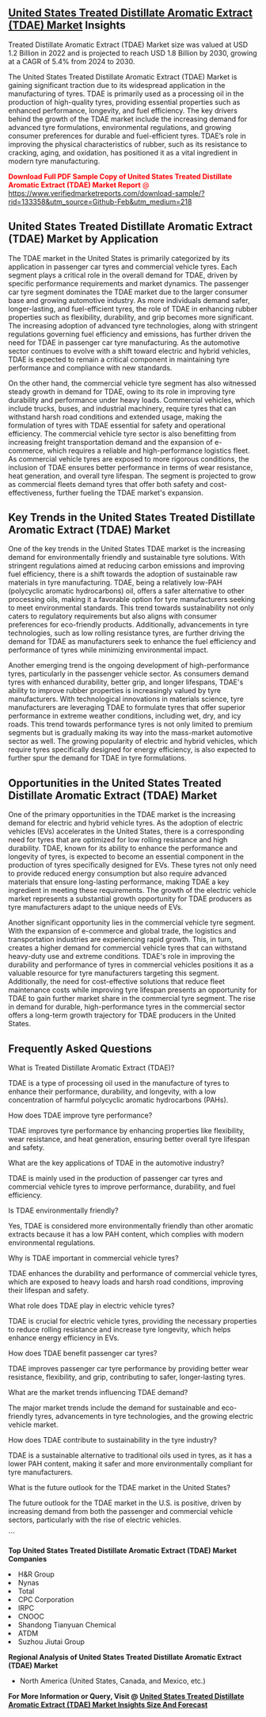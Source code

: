 <h2><a href="https://www.verifiedmarketreports.com/download-sample/?rid=133358&amp;utm_source=Github-Feb&amp;utm_medium=218" target="_blank">United States Treated Distillate Aromatic Extract (TDAE) Market</a> Insights</h2><p>Treated Distillate Aromatic Extract (TDAE) Market size was valued at USD 1.2 Billion in 2022 and is projected to reach USD 1.8 Billion by 2030, growing at a CAGR of 5.4% from 2024 to 2030.</p><p> <p>The United States Treated Distillate Aromatic Extract (TDAE) Market is gaining significant traction due to its widespread application in the manufacturing of tyres. TDAE is primarily used as a processing oil in the production of high-quality tyres, providing essential properties such as enhanced performance, longevity, and fuel efficiency. The key drivers behind the growth of the TDAE market include the increasing demand for advanced tyre formulations, environmental regulations, and growing consumer preferences for durable and fuel-efficient tyres. TDAE’s role in improving the physical characteristics of rubber, such as its resistance to cracking, aging, and oxidation, has positioned it as a vital ingredient in modern tyre manufacturing. <p><span class=""><span style="color: #ff0000;"><strong>Download Full PDF Sample Copy of United States Treated Distillate Aromatic Extract (TDAE) Market Report</strong> @ </span><a href="https://www.verifiedmarketreports.com/download-sample/?rid=133358&amp;utm_source=Github-Feb&amp;utm_medium=218" target="_blank">https://www.verifiedmarketreports.com/download-sample/?rid=133358&amp;utm_source=Github-Feb&amp;utm_medium=218</a></span></p></p> <h2>United States Treated Distillate Aromatic Extract (TDAE) Market by Application</h2> <p>The TDAE market in the United States is primarily categorized by its application in passenger car tyres and commercial vehicle tyres. Each segment plays a critical role in the overall demand for TDAE, driven by specific performance requirements and market dynamics. The passenger car tyre segment dominates the TDAE market due to the larger consumer base and growing automotive industry. As more individuals demand safer, longer-lasting, and fuel-efficient tyres, the role of TDAE in enhancing rubber properties such as flexibility, durability, and grip becomes more significant. The increasing adoption of advanced tyre technologies, along with stringent regulations governing fuel efficiency and emissions, has further driven the need for TDAE in passenger car tyre manufacturing. As the automotive sector continues to evolve with a shift toward electric and hybrid vehicles, TDAE is expected to remain a critical component in maintaining tyre performance and compliance with new standards. <p>On the other hand, the commercial vehicle tyre segment has also witnessed steady growth in demand for TDAE, owing to its role in improving tyre durability and performance under heavy loads. Commercial vehicles, which include trucks, buses, and industrial machinery, require tyres that can withstand harsh road conditions and extended usage, making the formulation of tyres with TDAE essential for safety and operational efficiency. The commercial vehicle tyre sector is also benefitting from increasing freight transportation demand and the expansion of e-commerce, which requires a reliable and high-performance logistics fleet. As commercial vehicle tyres are exposed to more rigorous conditions, the inclusion of TDAE ensures better performance in terms of wear resistance, heat generation, and overall tyre lifespan. The segment is projected to grow as commercial fleets demand tyres that offer both safety and cost-effectiveness, further fueling the TDAE market's expansion. <h2>Key Trends in the United States Treated Distillate Aromatic Extract (TDAE) Market</h2> <p>One of the key trends in the United States TDAE market is the increasing demand for environmentally friendly and sustainable tyre solutions. With stringent regulations aimed at reducing carbon emissions and improving fuel efficiency, there is a shift towards the adoption of sustainable raw materials in tyre manufacturing. TDAE, being a relatively low-PAH (polycyclic aromatic hydrocarbons) oil, offers a safer alternative to other processing oils, making it a favorable option for tyre manufacturers seeking to meet environmental standards. This trend towards sustainability not only caters to regulatory requirements but also aligns with consumer preferences for eco-friendly products. Additionally, advancements in tyre technologies, such as low rolling resistance tyres, are further driving the demand for TDAE as manufacturers seek to enhance the fuel efficiency and performance of tyres while minimizing environmental impact. <p>Another emerging trend is the ongoing development of high-performance tyres, particularly in the passenger vehicle sector. As consumers demand tyres with enhanced durability, better grip, and longer lifespans, TDAE's ability to improve rubber properties is increasingly valued by tyre manufacturers. With technological innovations in materials science, tyre manufacturers are leveraging TDAE to formulate tyres that offer superior performance in extreme weather conditions, including wet, dry, and icy roads. This trend towards performance tyres is not only limited to premium segments but is gradually making its way into the mass-market automotive sector as well. The growing popularity of electric and hybrid vehicles, which require tyres specifically designed for energy efficiency, is also expected to further spur the demand for TDAE in tyre formulations. <h2>Opportunities in the United States Treated Distillate Aromatic Extract (TDAE) Market</h2> <p>One of the primary opportunities in the TDAE market is the increasing demand for electric and hybrid vehicle tyres. As the adoption of electric vehicles (EVs) accelerates in the United States, there is a corresponding need for tyres that are optimized for low rolling resistance and high durability. TDAE, known for its ability to enhance the performance and longevity of tyres, is expected to become an essential component in the production of tyres specifically designed for EVs. These tyres not only need to provide reduced energy consumption but also require advanced materials that ensure long-lasting performance, making TDAE a key ingredient in meeting these requirements. The growth of the electric vehicle market represents a substantial growth opportunity for TDAE producers as tyre manufacturers adapt to the unique needs of EVs. <p>Another significant opportunity lies in the commercial vehicle tyre segment. With the expansion of e-commerce and global trade, the logistics and transportation industries are experiencing rapid growth. This, in turn, creates a higher demand for commercial vehicle tyres that can withstand heavy-duty use and extreme conditions. TDAE's role in improving the durability and performance of tyres in commercial vehicles positions it as a valuable resource for tyre manufacturers targeting this segment. Additionally, the need for cost-effective solutions that reduce fleet maintenance costs while improving tyre lifespan presents an opportunity for TDAE to gain further market share in the commercial tyre segment. The rise in demand for durable, high-performance tyres in the commercial sector offers a long-term growth trajectory for TDAE producers in the United States. <h2>Frequently Asked Questions</h2> <p>What is Treated Distillate Aromatic Extract (TDAE)?</p> <p>TDAE is a type of processing oil used in the manufacture of tyres to enhance their performance, durability, and longevity, with a low concentration of harmful polycyclic aromatic hydrocarbons (PAHs).</p> <p>How does TDAE improve tyre performance?</p> <p>TDAE improves tyre performance by enhancing properties like flexibility, wear resistance, and heat generation, ensuring better overall tyre lifespan and safety.</p> <p>What are the key applications of TDAE in the automotive industry?</p> <p>TDAE is mainly used in the production of passenger car tyres and commercial vehicle tyres to improve performance, durability, and fuel efficiency.</p> <p>Is TDAE environmentally friendly?</p> <p>Yes, TDAE is considered more environmentally friendly than other aromatic extracts because it has a low PAH content, which complies with modern environmental regulations.</p> <p>Why is TDAE important in commercial vehicle tyres?</p> <p>TDAE enhances the durability and performance of commercial vehicle tyres, which are exposed to heavy loads and harsh road conditions, improving their lifespan and safety.</p> <p>What role does TDAE play in electric vehicle tyres?</p> <p>TDAE is crucial for electric vehicle tyres, providing the necessary properties to reduce rolling resistance and increase tyre longevity, which helps enhance energy efficiency in EVs.</p> <p>How does TDAE benefit passenger car tyres?</p> <p>TDAE improves passenger car tyre performance by providing better wear resistance, flexibility, and grip, contributing to safer, longer-lasting tyres.</p> <p>What are the market trends influencing TDAE demand?</p> <p>The major market trends include the demand for sustainable and eco-friendly tyres, advancements in tyre technologies, and the growing electric vehicle market.</p> <p>How does TDAE contribute to sustainability in the tyre industry?</p> <p>TDAE is a sustainable alternative to traditional oils used in tyres, as it has a lower PAH content, making it safer and more environmentally compliant for tyre manufacturers.</p> <p>What is the future outlook for the TDAE market in the United States?</p> <p>The future outlook for the TDAE market in the U.S. is positive, driven by increasing demand from both the passenger and commercial vehicle sectors, particularly with the rise of electric vehicles.</p> ```</p><p><strong>Top United States Treated Distillate Aromatic Extract (TDAE) Market Companies</strong></p><div data-test-id=""><p><li>H&R Group</li><li> Nynas</li><li> Total</li><li> CPC Corporation</li><li> IRPC</li><li> CNOOC</li><li> Shandong Tianyuan Chemical</li><li> ATDM</li><li> Suzhou Jiutai Group</li></p><div><strong>Regional Analysis of&nbsp;United States Treated Distillate Aromatic Extract (TDAE) Market</strong></div><ul><li dir="ltr"><p dir="ltr">North America&nbsp;(United States, Canada, and Mexico, etc.)</p></li></ul><p><strong>For More Information or Query, Visit @&nbsp;</strong><strong><a href="https://www.verifiedmarketreports.com/product/global-treated-distillate-aromatic-extract-tdae-market-report-2019-competitive-landscape-trends-and-opportunities/?utm_source=Github-Feb&amp;utm_medium=218" target="_blank">United States Treated Distillate Aromatic Extract (TDAE) Market Insights Size And Forecast</a></strong></p></div>
